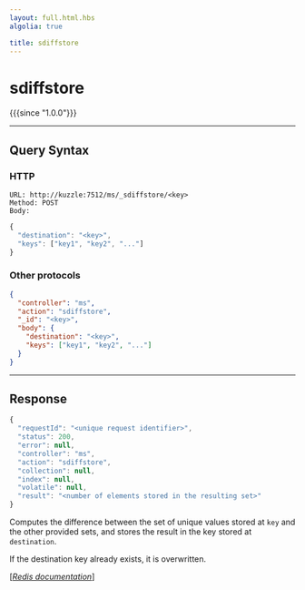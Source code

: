 ```yaml
---
layout: full.html.hbs
algolia: true

title: sdiffstore
---
```


# sdiffstore

{{{since "1.0.0"}}}




---

## Query Syntax

### HTTP

```http
URL: http://kuzzle:7512/ms/_sdiffstore/<key>
Method: POST  
Body:
```


```js
{
  "destination": "<key>",
  "keys": ["key1", "key2", "..."]
}
```



### Other protocols


```json
{
  "controller": "ms",
  "action": "sdiffstore",
  "_id": "<key>",
  "body": {
    "destination": "<key>",
    "keys": ["key1", "key2", "..."]
  }
}
```

---

## Response

```javascript
{
  "requestId": "<unique request identifier>",
  "status": 200,
  "error": null,
  "controller": "ms",
  "action": "sdiffstore",
  "collection": null,
  "index": null,
  "volatile": null,
  "result": "<number of elements stored in the resulting set>"
}
```

Computes the difference between the set of unique values stored at `key` and the other provided sets, and stores the result in the key stored at `destination`.

If the destination key already exists, it is overwritten.

[[_Redis documentation_]](https://redis.io/commands/sdiffstore)

